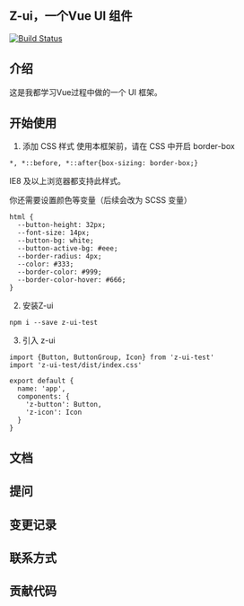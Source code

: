 ## Z-ui，一个Vue UI 组件

[![Build Status](https://travis-ci.com/chanzed/Z-ui.svg?branch=master)](https://travis-ci.com/chanzed/Z-ui)

## 介绍

这是我都学习Vue过程中做的一个 UI 框架。

## 开始使用

1. 添加 CSS 样式
使用本框架前，请在 CSS 中开启 border-box

```
*, *::before, *::after{box-sizing: border-box;}
```

IE8 及以上浏览器都支持此样式。

你还需要设置颜色等变量（后续会改为 SCSS 变量）
```
html {
  --button-height: 32px;
  --font-size: 14px;
  --button-bg: white;
  --button-active-bg: #eee;
  --border-radius: 4px;
  --color: #333;
  --border-color: #999;
  --border-color-hover: #666;
}
```
2. 安装Z-ui

```
npm i --save z-ui-test
```
3. 引入 z-ui
```
import {Button, ButtonGroup, Icon} from 'z-ui-test'
import 'z-ui-test/dist/index.css'

export default {
  name: 'app', 
  components: {
    'z-button': Button,
    'z-icon': Icon
  }
}
```
## 文档

## 提问

## 变更记录

## 联系方式

## 贡献代码